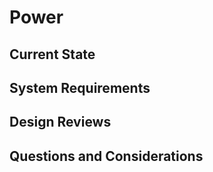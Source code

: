 # Power

## Current State 

## System Requirements 

## Design Reviews 

## Questions and Considerations 

